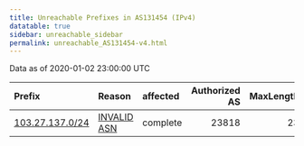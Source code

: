 ```yaml
---
title: Unreachable Prefixes in AS131454 (IPv4)
datatable: true
sidebar: unreachable_sidebar
permalink: unreachable_AS131454-v4.html
---
```


Data as of 2020-01-02 23:00:00 UTC


<div class="datatable-begin"></div>

| Prefix                                                   | Reason                                                                                                  | affected   |   Authorized AS |   MaxLength | Anchor                                       |   unreachable /24s |
|:---------------------------------------------------------|:--------------------------------------------------------------------------------------------------------|:-----------|----------------:|------------:|:---------------------------------------------|-------------------:|
| [103.27.137.0/24](https://stat.ripe.net/103.27.137.0/24) | [INVALID ASN](https://rpki-validator.ripe.net/announcement-preview?asn=AS131454&prefix=103.27.137.0/24) | complete   |           23818 |          23 | [APNIC](unreachable_APNIC_RPKI_Root-v4.html) |                  1 |

<div class="datatable-end"></div>